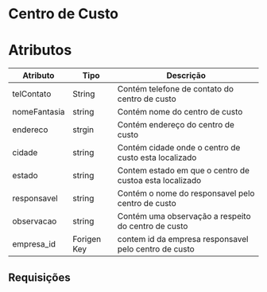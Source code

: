 # Centro de Custo

# Atributos

| Atributo     | Tipo        | Descrição                                               |
| ------------ | ----------- | ------------------------------------------------------- |
| telContato   | String      | Contém telefone de contato do centro de custo           |
| nomeFantasia | string      | Contém nome do centro de custo                          |
| endereco     | strgin      | Contém endereço do centro de custo                      |
| cidade       | string      | Contém cidade onde o centro de custo esta localizado    |
| estado       | string      | Contem estado em que o centro de custoa esta localizado |
| responsavel  | string      | Contém o nome do responsavel pelo centro de custo       |
| observacao   | string      | Contém uma observação a respeito do centro de custo     |
| empresa_id   | Forigen Key | contem id da empresa responsavel pelo centro de custo   |

## Requisições


